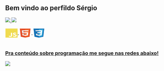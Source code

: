 ## Bem vindo ao perfildo Sérgio 

<div> 
   <a href="https://github.com/sergio"> 
   <img height="180" src="https://github-readme-stats.vercel.app/api? 
  username=sergio&show_icons=true&theme=tokyonight&include_all_commits=true&cout_private=true"/> 
   <img height="180" src="https://github-readme-stats.vercel.app/api/top-langs/? 
  username=sergio&layout=compac&langs_count=6&theme=tokynight"/> 
</div> 

<div style="display: inline_block"><br> 
  <img align="center" alt="JS" height="30" width="40" 
src="https://raw.githubusercontent.com/devicons/devicon/master/icons/javascript/javascript-plain.svg"> 
  <img align="center" alt="HTML" height="30" width="40" 
src="https://raw.githubusercontent.com/devicons/devicon/master/icons/html5/html5-original.svg"> 
  <img align="center" alt="css" height="30" width="40" 
src="https://raw.githubusercontent.com/devicons/devicon/master/icons/css3/css3-original.svg"> 
</div> 

<br> 

### Pra conteúdo sobre programação me segue nas redes abaixo! 

<div> 
  <a hret="https://instagram.com/sergio" target="_blank"><img 
src="https://img.shelds.io/badge/-Instagram-%23E4405F?style=for-the- 
badge&logo=instagram&logoColor=white"target="_blank"></a> 
</div>
